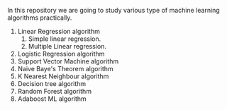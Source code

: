 In this repository we are going to study various type of machine learning algorithms practically.
1. Linear Regression algorithm
    1. Simple linear regression.
    2. Multiple Linear regression.
2. Logistic Regression algorithm
3. Support Vector Machine algorithm
4. Naive Baye's Theorem algorithm
5. K Nearest Neighbour algorithm
6. Decision tree algorithm
7. Random Forest algorithm
8. Adaboost ML algorithm